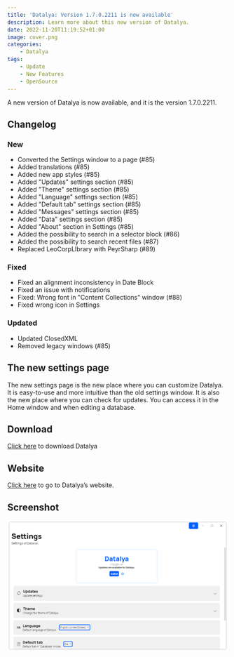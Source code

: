 ```yaml
---
title: 'Datalya: Version 1.7.0.2211 is now available'
description: Learn more about this new version of Datalya.
date: 2022-11-20T11:19:52+01:00
image: cover.png
categories:
    - Datalya
tags:
    - Update
    - New Features
    - OpenSource
---
```


A new version of Datalya is now available, and it is the version 1.7.0.2211.

## Changelog
### New
- Converted the Settings window to a page (#85)
- Added translations (#85)
- Added new app styles (#85)
- Added "Updates" settings section (#85)
- Added "Theme" settings section (#85)
- Added "Language" settings section (#85)
- Added "Default tab" settings section (#85)
- Added "Messages" settings section (#85)
- Added "Data" settings section (#85)
- Added "About" section in Settings (#85)
- Added the possibility to search in a selector block (#86)
- Added the possibility to search recent files (#87)
- Replaced LeoCorpLIbrary with PeyrSharp (#89)

### Fixed
- Fixed an alignment inconsistency in Date Block
- Fixed an issue with notifications
- Fixed: Wrong font in "Content Collections" window (#88)
- Fixed wrong icon in Settings


### Updated
- Updated ClosedXML
- Removed legacy windows (#85)

## The new settings page
The new settings page is the new place where you can customize Datalya. It is easy-to-use and more intuitive than the old settings window. It is also the new place where you can check for updates. You can access it in the Home window and when editing a database.

## Download

[Click here](https://tinyurl.com/DownloadDatalya) to download Datalya

## Website

[Click here](https://datalya.leocorporation.dev/) to go to Datalya’s website.

## Screenshot
![Datalya's settings page.](1.png)